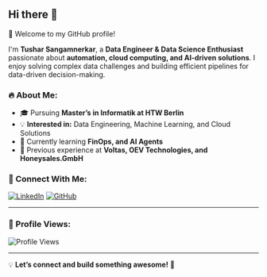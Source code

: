 ## Hi there 👋
👋 Welcome to my GitHub profile!

I'm **Tushar Sangamnerkar**, a **Data Engineer & Data Science Enthusiast** passionate about **automation, cloud computing, and AI-driven solutions**. I enjoy solving complex data challenges and building efficient pipelines for data-driven decision-making. 

### 🔥 About Me:
- 🎓 Pursuing **Master’s in Informatik at HTW Berlin**
- 💡 **Interested in:** Data Engineering, Machine Learning, and Cloud Solutions
- 🌱 Currently learning **FinOps, and AI Agents**
- 💼 Previous experience at **Voltas, OEV Technologies, and Honeysales.GmbH**

### 🔗 Connect With Me:
[![LinkedIn](https://img.shields.io/badge/LinkedIn-blue?style=flat-square&logo=linkedin)](https://www.linkedin.com/in/tusharsangamnerkar/)
[![GitHub](https://img.shields.io/badge/GitHub-black?style=flat-square&logo=github)](https://github.com/Tushar-spec)


---

### 👀 Profile Views:
![Profile Views](https://komarev.com/ghpvc/?username=TusharSangamnerkar&color=blue)

---

💡 **Let’s connect and build something awesome!** 🚀

